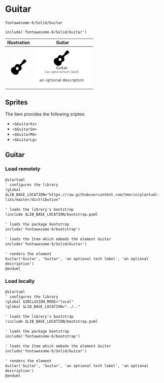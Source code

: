# Guitar


```text
fontawesome-6/Solid/Guitar
```

```text
include('fontawesome-6/Solid/Guitar')
```



| Illustration | Guitar |
| :---: | :---: |
| ![illustration for Illustration](../../fontawesome-6/Solid/Guitar.png) | ![illustration for Guitar](../../fontawesome-6/Solid/Guitar.Local.png) |



## Sprites
The item provides the following sriptes:

- `<$GuitarXs>`
- `<$GuitarSm>`
- `<$GuitarMd>`
- `<$GuitarLg>`





## Guitar

### Load remotely
```plantuml
@startuml
' configures the library
!global $LIB_BASE_LOCATION="https://raw.githubusercontent.com/tmorin/plantuml-libs/master/distribution"

' loads the library's bootstrap
!include $LIB_BASE_LOCATION/bootstrap.puml

' loads the package bootstrap
include('fontawesome-6/bootstrap')

' loads the Item which embeds the element Guitar
include('fontawesome-6/Solid/Guitar')

' renders the element
Guitar('Guitar', 'Guitar', 'an optional tech label', 'an optional description')
@enduml
```

### Load locally
```plantuml
@startuml
' configures the library
!global $INCLUSION_MODE="local"
!global $LIB_BASE_LOCATION="../.."

' loads the library's bootstrap
!include $LIB_BASE_LOCATION/bootstrap.puml

' loads the package bootstrap
include('fontawesome-6/bootstrap')

' loads the Item which embeds the element Guitar
include('fontawesome-6/Solid/Guitar')

' renders the element
Guitar('Guitar', 'Guitar', 'an optional tech label', 'an optional description')
@enduml
```

